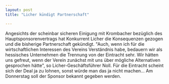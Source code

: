 ```yaml
---
layout: post
title: "Licher kündigt Partnerschaft"

---
```


Angesichts der scheinbar sicheren Einigung mit Krombacher bezüglich des Hauptsponsorenvertrags hat Konkurrent Licher die Konsequenzen gezogen und die bisherige Partnerschaft gekündigt. "Auch, wenn ich für die wirtschaftlichen Interessen des Vereins Verständnis habe, bedauern wir als hessisches Unternehmen die Trennung von der Eintracht sehr. Wir hätten uns gefreut, wenn der Verein zunächst mit uns über mögliche Alternativen gesprochen hätte", so Licher-Geschäftsführer Noll. Für die Eintracht scheint sich der Deal ja zu lohnen, sonst würde man das ja nicht machen... Am Donnerstag soll der Sponsor bekannt gegeben werden.


